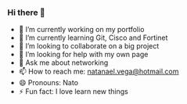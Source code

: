 ### Hi there 👋

- 🔭 I’m currently working on my portfolio
- 🌱 I’m currently learning Git, Cisco and Fortinet
- 👯 I’m looking to collaborate on a big project
- 🤔 I’m looking for help with my own page
- 💬 Ask me about networking
- 📫 How to reach me: natanael.vega@hotmail.com
- 😄 Pronouns: Nato
- ⚡ Fun fact: I love learn new things
